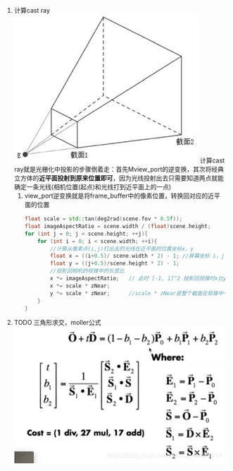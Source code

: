 1. 计算cast ray
    ![pres](resource/1.png)
    计算cast ray就是光栅化中投影的步骤倒着走：首先Mview_port的逆变换，其次将经典立方体的**近平面投射到原来位置即可**，因为光线投射出去只需要知道两点就能确定一条光线(相机位置(起点)和光线打到近平面上的一点)
    1. view_port逆变换就是将frame_buffer中的像素位置，转换回对应的近平面的位置
        ```C++
        float scale = std::tan(deg2rad(scene.fov * 0.5f));
        float imageAspectRatio = scene.width / (float)scene.height;
        for (int j = 0; j < scene.height; ++j){
            for (int i = 0; i < scene.width; ++i){
                //计算从像素点(i,j)打出去的光线在近平面的位置坐标x，y
                float x = ((i+0.5)/ scene.width * 2) - 1; //屏幕坐标 i，j 转换回在经典立方体中近平面的坐标x，y
                float y = ((j+0.5)/scene.height * 2) - 1;
                //投影回相机的视锥中的长宽比
                x *= imageAspectRatio;   // 此时 [-1, 1]^2 投影回视锥时x比y多一个缩放比例imageAspectRatio
                x *= scale * zNear;
                y *= scale * zNear;      //scale * zNear是整个截面在视锥中一个缩放倍数，随着截面上的坐标x，y也随截面进行缩放，所以需要乘上
            }
        }
        ```
2. TODO
   三角形求交，moller公式![moller](resource/2.png)